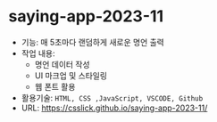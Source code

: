 # saying-app-2023-11

- 기능: 매 5초마다 랜덤하게 새로운 명언 출력
- 작업 내용:
    - 명언 데이터 작성
    - UI 마크업 및 스타일링
    - 웹 폰트 활용
- 활용기술: `HTML, CSS ,JavaScript, VSCODE, Github`
- URL: https://csslick.github.io/saying-app-2023-11/
